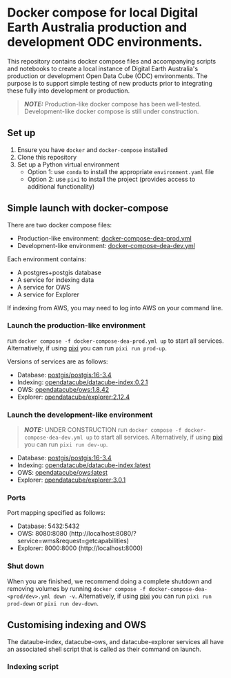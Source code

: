 # Docker compose for local Digital Earth Australia production and development ODC environments.

This repository contains docker compose files and accompanying scripts and notebooks to create a local instance of Digital Earth Australia's production or development Open Data Cube (ODC) environments.
The purpose is to support simple testing of new products prior to integrating these fully into development or production.

> **_NOTE:_** Production-like docker compose has been well-tested. Development-like docker compose is still under construction.

## Set up

1. Ensure you have `docker` and `docker-compose` installed
1. Clone this repository
1. Set up a Python virtual environment
    * Option 1: use `conda` to install the appropriate `environment.yaml` file
    * Option 2: use `pixi` to install the project (provides access to additional functionality)

## Simple launch with docker-compose
There are two docker compose files:
* Production-like environment: [docker-compose-dea-prod.yml](docker-compose-dea-prod.yml)
* Development-like environment: [docker-compose-dea-dev.yml](docker-compose-dea-dev.yml)

Each environment contains:
* A postgres+postgis database
* A service for indexing data
* A service for OWS
* A service for Explorer

If indexing from AWS, you may need to log into AWS on your command line.

### Launch the production-like environment
run `docker compose -f docker-compose-dea-prod.yml up` to start all services.
Alternatively, if using [pixi](https://pixi.sh/latest/) you can run `pixi run prod-up`.

Versions of services are as follows:
* Database: [postgis/postgis:16-3.4](https://hub.docker.com/layers/postgis/postgis/16-3.4/images/sha256-fdabb7985ea8963bbc0256807e8ca5e9b86b85f35d9fbe683aff57fcce09cc98)
* Indexing: [opendatacube/datacube-index:0.2.1](https://hub.docker.com/layers/opendatacube/datacube-index/0.2.1/images/sha256-9baa74025f93ce054f1ec377fd65a93949f7d9f4df93c02e61537946254c48ca)
* OWS: [opendatacube/ows:1.8.42](https://hub.docker.com/layers/opendatacube/ows/1.8.42/images/sha256-ffa15513107eb8b7d1b82a354fe3ed075acf89571d292f20a671e98990f697cc)
* Explorer: [opendatacube/explorer:2.12.4](https://hub.docker.com/layers/opendatacube/explorer/2.12.4/images/sha256-ff1885b7e7936d7af38d2468f314f580fa1dd21d50f31b02608987b932894f53)

### Launch the development-like environment
> **_NOTE:_** UNDER CONSTRUCTION
run `docker compose -f docker-compose-dea-dev.yml up` to start all services.
Alternatively, if using [pixi](https://pixi.sh/latest/) you can run `pixi run dev-up`.

* Database: [postgis/postgis:16-3.4](https://hub.docker.com/layers/postgis/postgis/16-3.4/images/sha256-fdabb7985ea8963bbc0256807e8ca5e9b86b85f35d9fbe683aff57fcce09cc98)
* Indexing: [opendatacube/datacube-index:latest](https://hub.docker.com/layers/opendatacube/datacube-index/latest/images/sha256-d9947d2a6f60fdeba3e859c636b0ee0ea3c9a70ac7af7e2375f68a03464b097c)
* OWS: [opendatacube/ows:latest](https://hub.docker.com/layers/opendatacube/ows/latest/images/sha256-668cbb41473c4abdb5eb30a0f32328c34ef9fcfceb312371217c5f17de7319c4)
* Explorer: [opendatacube/explorer:3.0.1](https://hub.docker.com/layers/opendatacube/explorer/3.0.1/images/sha256-604cdb5aee26c258a79a8d46ad9cd261c01b011ab6bd581bf052c1ccf99d70da)

### Ports
Port mapping specified as follows:
* Database: 5432:5432
* OWS: 8080:8080 (http://localhost:8080/?service=wms&request=getcapabilities)
* Explorer: 8000:8000 (http://localhost:8000)

### Shut down
When you are finished, we recommend doing a complete shutdown and removing volumes by running `docker compose -f docker-compose-dea-<prod/dev>.yml down -v`.
Alternatively, if using [pixi](https://pixi.sh/latest/) you can run `pixi run prod-down` or `pixi run dev-down`.

## Customising indexing and OWS

The dataube-index, datacube-ows, and datacube-explorer services all have an associated shell script that is called as their command on launch. 

### Indexing script
